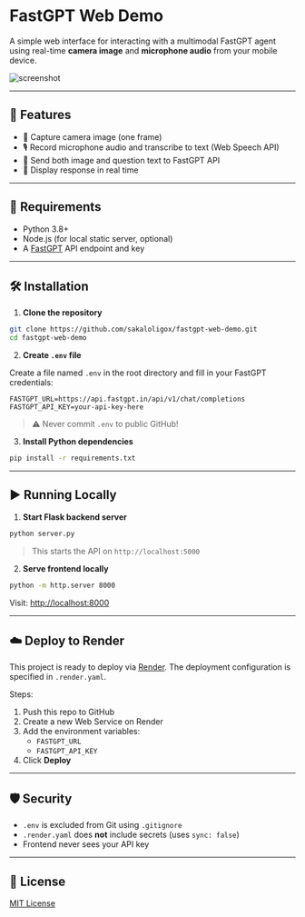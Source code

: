 # FastGPT Web Demo

A simple web interface for interacting with a multimodal FastGPT agent using real-time **camera image** and **microphone audio** from your mobile device.

![screenshot](screenshot.png)

---

## 🚀 Features

- 📸 Capture camera image (one frame)
- 🎙️ Record microphone audio and transcribe to text (Web Speech API)
- 🤖 Send both image and question text to FastGPT API
- 💬 Display response in real time

---

## 🧠 Requirements

- Python 3.8+
- Node.js (for local static server, optional)
- A [FastGPT](https://fastgpt.in/) API endpoint and key

---

## 🛠️ Installation

1. **Clone the repository**

```bash
git clone https://github.com/sakaloligox/fastgpt-web-demo.git
cd fastgpt-web-demo
```

2. **Create `.env` file**

Create a file named `.env` in the root directory and fill in your FastGPT credentials:

```env
FASTGPT_URL=https://api.fastgpt.in/api/v1/chat/completions
FASTGPT_API_KEY=your-api-key-here
```

> ⚠️ Never commit `.env` to public GitHub!

3. **Install Python dependencies**

```bash
pip install -r requirements.txt
```

---

## ▶️ Running Locally

1. **Start Flask backend server**

```bash
python server.py
```

> This starts the API on `http://localhost:5000`

2. **Serve frontend locally**

```bash
python -m http.server 8000
```

Visit: [http://localhost:8000](http://localhost:8000)

---

## ☁️ Deploy to Render

This project is ready to deploy via [Render](https://render.com). The deployment configuration is specified in `.render.yaml`.

Steps:

1. Push this repo to GitHub
2. Create a new Web Service on Render
3. Add the environment variables:
   - `FASTGPT_URL`
   - `FASTGPT_API_KEY`
4. Click **Deploy**

---

## 🛡️ Security

- `.env` is excluded from Git using `.gitignore`
- `.render.yaml` does **not** include secrets (uses `sync: false`)
- Frontend never sees your API key

---

## 📄 License

[MIT License](LICENSE)